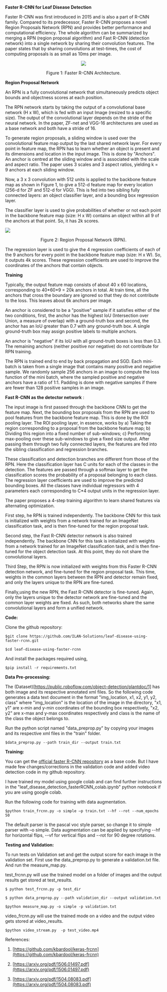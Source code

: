 **Faster R-CNN for Leaf Disease Detection**

Faster R-CNN was first introduced in 2015 and is also a part of R-CNN family. Compared to its predecessor, Faster R-CNN proposes a novel Region Proposals Network (RPN) and provides better performance and computational efficiency. The whole algorithm can be summarized by merging a RPN (region proposal algorithm) and Fast R-CNN (detection network) into a single network by sharing their convolution features. The paper states that by sharing convolutions at test-times, the cost of computing proposals is as small as 10ms per image.
<p align="center">
  <img src="https://github.com/ILAN-Solutions/leaf-disease-using-faster-rcnn/blob/master/imgs/img0.png">
</p>
<p align="center"> Figure 1: Faster R-CNN Architecture. </p>

**Region Proposal Network**

An RPN is a fully convolutional network that simultaneously predicts object bounds and objectness scores at each position.

The RPN network starts by taking the output of a convolutional base network (H x W), which is fed with an input Image (resized to a specific size). The output of the convolutional layer depends on the stride of the neural network. In the paper, ZF-net and VGG-16 architectures are used as a base network and both have a stride of 16.

To generate region proposals, a sliding window is used over the convolutional feature map output by the last shared network layer. For every point in feature map, the RPN has to learn whether an object is present and its dimensions and location in the input image. This is done by &quot;Anchors&quot;. An anchor is centred at the sliding window and is associated with the scale and aspect ratio. The paper uses 3 scales and 3 aspect ratios, yielding k = 9 anchors at each sliding window.

Now, a 3 x 3 convolution with 512 units is applied to the backbone feature map as shown in Figure 1, to give a 512-d feature map for every location (256-d for ZF and 512-d for VGG). This is fed into two sibling fully connected layers: an object classifier layer, and a bounding box regression layer.

The classifier layer is used to give probabilities of whether or not each point in the backbone feature map (size: H x W) contains an object within all 9 of the anchors at that point. So, it has 2k scores.

![](https://github.com/ILAN-Solutions/leaf-disease-using-faster-rcnn/blob/master/imgs/img1.png)

<p align = "center">Figure 2: Region Proposal Network (RPN).</p>

The regression layer is used to give the 4 regression coefficients of each of the 9 anchors for every point in the backbone feature map (size: H x W). So, it outputs 4k scores. These regression coefficients are used to improve the coordinates of the anchors that contain objects.

**Training**

Typically, the output feature map consists of about 40 x 60 locations, corresponding to 40\*60\*9 = 20k anchors in total. At train time, all the anchors that cross the boundary are ignored so that they do not contribute to the loss. This leaves about 6k anchors per image.

An anchor is considered to be a &quot;positive&quot; sample if it satisfies either of the two conditions, first, the anchor has the highest IoU (Intersection over Union, a measure of overlap) with a ground-truth box and second, the anchor has an IoU greater than 0.7 with any ground-truth box. A single ground-truth box may assign positive labels to multiple anchors.

An anchor is &quot;negative&quot; if its IoU with all ground-truth boxes is less than 0.3. The remaining anchors (neither positive nor negative) do not contribute for RPN training.

The RPN is trained end to end by back propagation and SGD. Each mini-batch is taken from a single image that contains many positive and negative sample. We randomly sample 256 anchors in an image to compute the loss function of the mini batch, where the sampled positive and negative anchors have a ratio of 1:1. Padding is done with negative samples if there are fewer than 128 positive samples in an image.

**Fast R-CNN as the detector network** :

The input image is first passed through the backbone CNN to get the feature map. Next, the bounding box proposals from the RPN are used to pool features from the backbone feature map. This is done by the ROI pooling layer. The ROI pooling layer, in essence, works by a) Taking the region corresponding to a proposal from the backbone feature map; b) Dividing this region into a fixed number of sub-windows; c) Performing max-pooling over these sub-windows to give a fixed size output. After passing them through two fully connected layers, the features are fed into the sibling classification and regression branches.

These classification and detection branches are different from those of the RPN. Here the classification layer has C units for each of the classes in the detection. The features are passed through a softmax layer to get the classification scores the probability of a proposal belonging to each class. The regression layer coefficients are used to improve the predicted bounding boxes. All the classes have individual regressors with 4 parameters each corresponding to C\*4 output units in the regression layer.

The paper proposes a 4-step training algorithm to learn shared features via alternating optimization.

First step, he RPN is trained independently. The backbone CNN for this task is initialized with weights from a network trained for an ImageNet classification task, and is then fine-tuned for the region proposal task.

Second step, the Fast R-CNN detector network is also trained independently. The backbone CNN for this task is initialized with weights from a network trained for an ImageNet classification task, and is then fine-tuned for the object detection task. At this point, they do not share the convolutional layers.

Third Step, the RPN is now initialized with weights from this Faster R-CNN detection network, and fine-tuned for the region proposal task. This time, weights in the common layers between the RPN and detector remain fixed, and only the layers unique to the RPN are fine-tuned.

Finally,using the new RPN, the Fast R-CNN detector is fine-tuned. Again, only the layers unique to the detector network are fine-tuned and the common layer weights are fixed. As such, both networks share the same convolutional layers and form a unified network.

**Code:**

Clone the github repository:

`$git clone https://github.com/ILAN-Solutions/leaf-disease-using-faster-rcnn.git`

`$cd leaf-disease-using-faster-rcnn`

And install the packages required using,

`$pip install -r requirements.txt`

**Data Pre-processing:**

The (Dataset)[https://public.roboflow.com/object-detection/plantdoc/1] has both image and its respective annotated xml files. So the following code generates a data text document in the format &quot;img\_location, x1, x2, y1, y2, class&quot; where &quot;img\_location&quot; is the location of the image in the directory, &quot;x1, y1&quot; are x-min and y-min coordinates of the bounding box respectively, &quot;x2, y2&quot; are x-max and y-max coordinates respectively and class is the name of the class the object belongs to.

Run the python script named &quot;data\_preprop.py&quot; by copying your images and its respective xml files in the &quot;train&quot; folder.

`$data_preprop.py --path train_dir --output train.txt`

**Training:**

You can get the [official faster R-CNN repository](https://github.com/kbardool/keras-frcnn) as a base code. But I have made few changes/corrections in the validation code and added video detection code in my github repository.

I have trained my model using google colab and can find further instructions in the &quot;leaf\_disease\_detection\_fasterRCNN\_colab.ipynb&quot; python notebook if you are using google colab.

Run the following code for training with data augmentation.

`$python train_frcnn.py -o simple –p train.txt --hf --rot --num_epochs 50`

The default parser is the pascal voc style parser, so change it to simple parser with –o simple. Data augmentation can be applied by specifying --hf for horizontal flips, --vf for vertical flips and --rot for 90 degree rotations.

**Testing and Validation:**

To run tests on Validation set and get the output score for each image in the validation set. First use the data\_preprop.py to generate a validation.txt file. And run the measure\_map.py.

test\_frcnn.py will use the trained model on a folder of images and the output results get stored at test\_results.

`$ python test_frcnn.py -p test_dir`

`$ python data_preprop.py --path validation_dir --output validation.txt`

`$python measure_map.py -o simple -p validation.txt`

video\_frcnn.py will use the trained mode on a video and the output video gets stored at video\_results.

`$python video_stream.py  -p test_video.mp4`


References:

1) [https://github.com/kbardool/keras-frcnn](https://github.com/kbardool/keras-frcnn)

2) [https://arxiv.org/pdf/1506.01497.pdf](https://arxiv.org/pdf/1506.01497.pdf)

3) [https://arxiv.org/pdf/1504.08083.pdf](https://arxiv.org/pdf/1504.08083.pdf)

